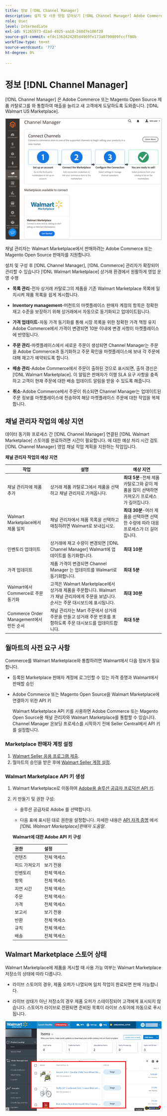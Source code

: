 ```yaml
---
title: 정보 [!DNL Channel Manager]
description: 설치 및 사용 방법 알아보기 [!DNL Channel Manager] Adobe Commerce 및 Magento Open Source 스토어를 타사 마켓플레이스와 통합하고 판매 채널을 만들어 마켓플레이스 목록, 가격, 인벤토리 및 판매를 상거래 관리자와 원활하게 관리할 수 있습니다.
role: User
level: Intermediate
exl-id: 91265973-d2ad-4925-aa10-260d7e186f20
source-git-commit: ef4c1362424285d4969fe173a0790809fccff80b
workflow-type: tm+mt
source-wordcount: '772'
ht-degree: 0%

---
```



# 정보 [!DNL Channel Manager]

[!DNL Channel Manager] 은 Adobe Commerce 또는 Magento Open Source 제품 카탈로그를 와 통합하여 매출을 늘리고 새 고객에게 도달하도록 도와줍니다. [!DNL Walmart US Marketplace].

![[!DNL Channel Manager] 확장 관리자 보기](assets/channel-manager-home.png)

채널 관리자는 Walmart Marketplace에서 판매하려는 Adobe Commerce 또는 Magento Open Source 판매자를 지원합니다.

설치 및 구성 후 [!DNL Channel Manager], [!DNL Commerce] 관리자가 확장되어 관리할 수 있습니다 [!DNL Walmart Marketplace] 상거래 환경에서 원활하게 영업 운영 수행

* **목록 관리**-전자 상거래 카탈로그의 제품을 기존 Walmart Marketplace 목록에 일치시켜 제품 목록을 쉽게 게시합니다.

* **Inventory management**-머천트의 마켓플레이스 판매자 계정의 항목은 정확한 재고 수준을 보장하기 위해 상거래에서 자동으로 동기화되고 업데이트됩니다.

* **가격 업데이트**-자동 가격 동기화를 통해 시장 목록을 위한 정확한 가격 책정 유지 Adobe Commerce에서 가격이 변경되면 10분 이내에 변경 사항이 마켓플레이스에 반영됩니다.

* **주문 관리**-마켓플레이스에서 새로운 주문이 생성되면 Channel Manager는 주문을 Adobe Commerce과 동기화하고 주문 확인을 마켓플레이스에 보내 각 주문에 대해 재고가 예약되도록 합니다.

* **배송 관리**-Adobe Commerce에서 주문이 출하된 것으로 표시되면, 출하 갱신은 [!DNL Walmart Marketplace]. 이 알림은 판매자가 이행 SLA 요구 사항을 충족하고 고객이 현재 주문에 대한 배송 업데이트 알림을 받을 수 있도록 해줍니다.

* **취소**-Adobe Commerce에서 주문이 취소되면 Channel Manager는 업데이트된 주문 정보를 마켓플레이스에 전송하여 해당 마켓플레이스 주문에 대한 작업을 복제합니다.

## 채널 관리자 작업의 예상 지연

데이터 동기화 프로세스 간 [!DNL Channel Manager] 연결된 [!DNL Walmart Marketplace] 스토어를 완료하려면 시간이 필요합니다. 에 대한 예상 처리 시간 검토 [!DNL Channel Manager] 영업 채널 작업 계획을 지원하는 작업입니다.

**채널 관리자 작업의 예상 지연**

| **작업** | **설명** | **예상 지연** |
|--------------------------------------------|-----------------------------------------------------------------------------------------------------------------------------------------------|------------------------------------------------------------------------------------------------------------------------------|
| 채널 관리자에 제품 추가 | 상거래 제품 카탈로그에서 제품을 선택하고 채널 관리자로 가져옵니다. | **최대 5분**-전체 제품 카탈로그와 같이 제품을 많이 선택하면 가져오기 프로세스가 길어집니다. |
| Walmart Marketplace에서 제품 일치 | 채널 관리자에서 제품 목록을 선택하고 매칭하려면 Walmart로 보내십시오. | **최대 30분**-여러 제품을 선택하면 선택한 수량에 따라 대응 프로세스가 더 길어집니다. |
| 인벤토리 업데이트 | 상거래에 재고 수량이 변경되면 [!DNL Channel Manager] Walmart에 업데이트를 동기화합니다. | **최대 10분** |
| 가격 업데이트 | 제품 가격이 변경되면 Channel Manager 는 업데이트를 Walmart로 동기화합니다. | **최대 5분** |
| Walmart에서 Commerce로 주문 동기화 | 고객은 Walmart Marketplace에서 상거래 제품을 주문합니다. Walmart가 채널 관리자에게 주문을 보냅니다. 순서는 주문 대시보드에 표시됩니다. | **최대 30분** |
| Commerce Order Management에서 만든 순서 | 채널 관리자는 Mart 주문에서 상거래 주문을 만들고 상거래 주문 번호를 포함하도록 주문 대시보드를 업데이트합니다. | **최대 5분** |

## 월마트의 사전 요구 사항

Commerce를 Walmart Marketplace와 통합하려면 Walmart에서 다음 정보가 필요합니다.

* 등록된 Marketplace 판매자 계정에 로그인할 수 있는 자격 증명과 Walmart에서 판매할 승인

* Adobe Commerce 또는 Magento Open Source을 Walmart Marketplace에 연결하기 위한 API 키

   Walmart Marketplace API 키를 사용하면 Adobe Commerce 또는 Magento Open Source용 채널 관리자와 Walmart Marketplace를 통합할 수 있습니다. Channel Manager 온보딩 프로세스를 시작하기 전에 Seller Central에서 API 키를 설정합니다.

### Marketplace 판매자 계정 설정

1. [Walmart Seller 응용 프로그램 제출](https://marketplace-apply.walmart.com/apply?id=0014M00001zivMpQAI).
2. 월마트의 승인을 받은 후에 [Walmart Seller 계정 설정](https://sellerhelp.walmart.com/seller/s/guide?article=000008219).

### Walmart Marketplace API 키 생성

1. Walmart Marketplace로 이동하여 [Adobe용 솔루션 공급자 프로덕션 API 키](https://developer.walmart.com/#preloginModal?redirectUri=https%3A%2F%2Fdeveloper.walmart.com%2Faccount%2FgenerateKey).

1. 키 만들기 및 권한 구성:

   * 솔루션 공급자로 Adobe 를 선택합니다.

   * 다음 표에 표시된 대로 권한을 설정합니다. 자세한 내용은 [API 자격 증명](https://sellerhelp.walmart.com/seller/s/guide?article=000006422) 에서 *[!DNL Walmart Marketplace]판매자 도움말*.

   **Walmart에 대한 Adobe API 키 구성**

   | **권한** | **설정** |
   |----------------|-------------|
   | 컨텐츠 | 전체 액세스 |
   | 피드 가져오기 | 보기 전용 |
   | 인벤토리 | 전체 액세스 |
   | 항목 | 전체 액세스 |
   | 지연 시간 | 전체 액세스 |
   | 주문 | 전체 액세스 |
   | 가격 | 전체 액세스 |
   | 보고서 | 보기 전용 |
   | 반환 | 전체 액세스 |
   | 규칙 | 전체 액세스 |
   | 배송 | 전체 액세스 |

## Walmart Marketplace 스토어 상태

Walmart Marketplace에 제품을 게시할 때 사용 가능 여부는 Walmart Marketplace 저장소의 상태에 따라 다릅니다.

* 라이브 스토어의 경우, 제품 오퍼가 나열되며 일치 작업이 완료되면 판매 가능합니다.

* 라이브 상태가 아닌 저장소의 경우 제품 오퍼가 스테이징되어 고객에게 표시되지 않습니다. 스토어가 라이브로 전환되면 준비된 목록이 라이브 스토어에 자동으로 푸시됩니다.


![[!DNL Walmart Seller Central] 준비된 제품](assets/walmart-seller-central-staged.png)
